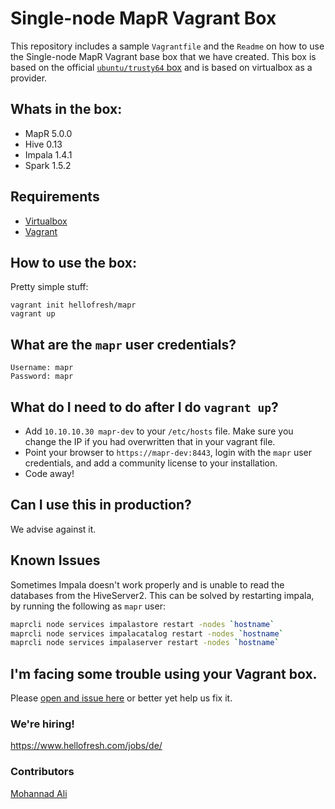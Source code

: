 # Single-node MapR Vagrant Box
This repository includes a sample `Vagrantfile` and the `Readme` on how to use the Single-node MapR Vagrant base box that we have created.
This box is based on the official [`ubuntu/trusty64` box](https://atlas.hashicorp.com/ubuntu/boxes/trusty64) and is based on virtualbox as a provider.

## Whats in the box:
* MapR 5.0.0
* Hive 0.13
* Impala 1.4.1
* Spark 1.5.2

## Requirements
* [Virtualbox](https://www.virtualbox.org/wiki/Downloads)
* [Vagrant](https://www.vagrantup.com/downloads.html)

## How to use the box:
Pretty simple stuff:
```
vagrant init hellofresh/mapr
vagrant up
```

## What are the `mapr` user credentials?
```
Username: mapr
Password: mapr
```

## What do I need to do after I do `vagrant up`?
- Add `10.10.10.30 mapr-dev` to your `/etc/hosts` file. Make sure you change the IP if you had overwritten that in your vagrant file.
- Point your browser to `https://mapr-dev:8443`, login with the `mapr` user credentials, and add a community license to your installation.
- Code away!

## Can I use this in production?
We advise against it.

## Known Issues
Sometimes Impala doesn't work properly and is unable to read the databases from the HiveServer2. This can be solved by restarting impala, by running the following as `mapr` user:
```bash
maprcli node services impalastore restart -nodes `hostname`
maprcli node services impalacatalog restart -nodes `hostname`
maprcli node services impalaserver restart -nodes `hostname`
```
## I'm facing some trouble using your Vagrant box.
Please [open and issue here](https://github.com/hellofresh/mapr-vagrant/issues) or better yet help us fix it.

### We're hiring!
https://www.hellofresh.com/jobs/de/

### Contributors
[Mohannad Ali](https://www.github.com/mandoz)
